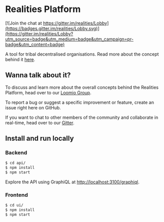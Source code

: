 # Realities Platform

[![Join the chat at https://gitter.im/realities/Lobby](https://badges.gitter.im/realities/Lobby.svg)](https://gitter.im/realities/Lobby?utm_source=badge&utm_medium=badge&utm_campaign=pr-badge&utm_content=badge)

A tool for tribal decentralised organisations. Read more about the concept behind it [here](https://docs.google.com/document/d/1UcHQ1_thfNaUlEBcfz9PACd6_lXsj5F2lvV6RfG0oOA/edit?usp=sharing).

## Wanna talk about it?

To discuss and learn more about the overall concepts behind the Realities Platform, head over to our [Loomio Group](https://www.loomio.org/g/cbghMtnL/borderland-realities).

To report a bug or suggest a specific improvement or feature, create an issue right here on GitHub.

If you want to chat to other members of the community and collaborate in real-time, head over to our [Gitter](https://gitter.im/realities).

## Install and run locally

### Backend

```bash
$ cd api/
$ npm install
$ npm start
```

Explore the API using GraphiQL at [http://localhost:3100/graphiql](http://localhost:3100/graphiql). 

### Frontend

```bash
$ cd ui/
$ npm install
$ npm start
```
